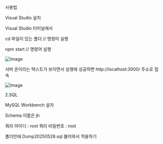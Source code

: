 사용법

Visual Studio 설치

Visual Studio 터미널에서

cd 파일이 있는 폴더 // 명령어 실행 

npm start // 명령어 실행

![Image](https://github.com/user-attachments/assets/58540d52-e71a-4462-9313-61320a91436b)

서버 온이라는 텍스트가 보이면서 실행에 성공하면 http://localhost:3000/ 주소로 접속

![Image](https://github.com/user-attachments/assets/64d1fa16-916e-4a38-84c0-c5b0f6c96ecd)

2.SQL

MySQL Workbench 설치 

Schema 이름은 jh

쿼리 아이디 : root 쿼리 비밀번호 : root

폴더안에 Dump20250528.sql 불러와서 적용하기


